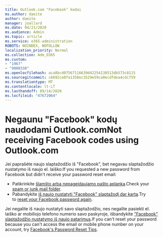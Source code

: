 ```yaml
---
title: Outlook.com "Facebook" kodai
ms.author: daeite
author: daeite
manager: joallard
ms.date: 04/21/2020
ms.audience: Admin
ms.topic: article
ms.service: o365-administration
ROBOTS: NOINDEX, NOFOLLOW
localization_priority: Normal
ms.collection: Adm_O365
ms.custom:
- "1967"
- "9000338"
ms.openlocfilehash: aca8bcd07567116639d42254138513db573c8115
ms.sourcegitcommit: c6692ce0fa1358ec3529e59ca0ecdfdea4cdc759
ms.translationtype: MT
ms.contentlocale: lt-LT
ms.lasthandoff: 09/14/2020
ms.locfileid: "47672064"
---
```

# <a name="not-receiving-facebook-codes-using-outlookcom"></a><span data-ttu-id="6f253-102">Negaunu "Facebook" kodų naudodami Outlook.com</span><span class="sxs-lookup"><span data-stu-id="6f253-102">Not receiving Facebook codes using Outlook.com</span></span>

<span data-ttu-id="6f253-103">Jei paprašėte naujo slaptažodžio iš "Facebook", bet negavau slaptažodžio nustatymo iš naujo el. laiško:</span><span class="sxs-lookup"><span data-stu-id="6f253-103">If you requested a new password from Facebook but didn't receive your password reset email:</span></span>

- <span data-ttu-id="6f253-104">Patikrinkite [šlamšto arba nepageidaujamo pašto aplanką](https://outlook.live.com/mail/junkemail).</span><span class="sxs-lookup"><span data-stu-id="6f253-104">Check your [spam or junk mail folder](https://outlook.live.com/mail/junkemail).</span></span>
- <span data-ttu-id="6f253-105">Pabandykite [iš naujo nustatyti "Facebook" slaptažodį dar kartą](https://aka.ms/facebook-password-reset).</span><span class="sxs-lookup"><span data-stu-id="6f253-105">Try to [reset your Facebook password again](https://aka.ms/facebook-password-reset).</span></span>

<span data-ttu-id="6f253-106">Jei negalite iš naujo nustatyti savo slaptažodžio, nes negalite pasiekti el. laiško ar mobiliojo telefono numerio savo paskyroje, išbandykite ["Facebook" slaptažodžio nustatymo iš naujo patarimus](https://aka.ms/facebook-password-help).</span><span class="sxs-lookup"><span data-stu-id="6f253-106">If you can't reset your password because you can't access the email or mobile phone number on your account, try [Facebook's Password Reset Tips](https://aka.ms/facebook-password-help).</span></span>